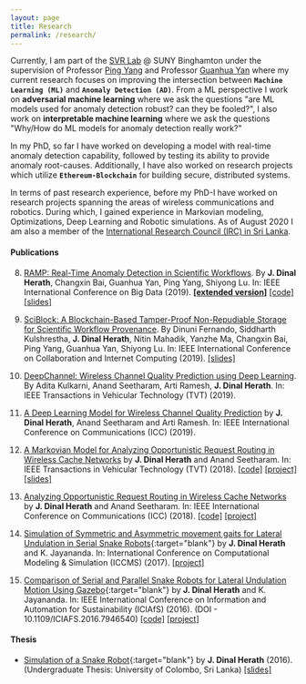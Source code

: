 ```yaml
---
layout: page
title: Research
permalink: /research/
---
```


Currently, I am part of the [SVR Lab](http://www.cs.binghamton.edu/~pyang/seclab.html) @ SUNY Binghamton under the supervision of Professor [Ping Yang](http://www.cs.binghamton.edu/~pyang/) and Professor [Guanhua Yan](http://www.cs.binghamton.edu/~ghyan/) where my current research focuses on improving the intersection between **`Machine Learning (ML)`** and **`Anomaly Detection (AD)`**. From a ML perspective I work on __adversarial machine learning__ where we ask the questions "are ML models used for anomaly detection robust? can they be fooled?", I also work on __interpretable machine learning__ where we ask the questions "Why/How do ML models for anomaly detection really work?" 

In my PhD, so far I have worked on developing a model with real-time anomaly detection capability, followed by testing its ability to provide anomaly root-causes. Additionally, I have also worked on research projects which utilize **`Ethereum-Blockchain`** for building secure, distributed systems. 

In terms of past research experience, before my PhD-I have worked on research projects spanning the areas of wireless communications and robotics. During which, I gained experience in Markovian modeling, Optimizations, Deep Learning and Robotic simulations. As of August 2020 I am also a member of the [International Research Council (IRC) in Sri Lanka](https://medium.com/@SustainableEduF/meet-sri-lankan-researcher-jerome-dinal-herath-dd4a2614e9da).

#### Publications

8. [RAMP: Real-Time Anomaly Detection in Scientific Workflows]({{site.url}}/papers/2019BigData.pdf). By **J. Dinal Herath**, Changxin Bai, Guanhua Yan, Ping Yang, Shiyong Lu. In: IEEE International Conference on Big Data (2019). [**[extended version]**]({{site.url}}/papers/2019RAMP_extended_paper.pdf) [[code]](https://github.com/dherath/RAMP)[[slides]](https://www.researchgate.net/publication/337927011_RAMP_Real-Time_Anomaly_Detection_in_Scientific_Workflows)

7. [SciBlock: A Blockchain-Based Tamper-Proof Non-Repudiable Storage for Scientific Workflow Provenance]({{site.url}}/papers/2019_CIC_sciblock.pdf). By Dinuni Fernando, Siddharth Kulshrestha, **J. Dinal Herath**, Nitin Mahadik, Yanzhe Ma, Changxin Bai, Ping Yang, Guanhua Yan, Shiyong Lu. In: IEEE International Conference on Collaboration and Internet Computing (2019). [[slides]](https://www.researchgate.net/publication/337927108_SciBlock_A_Blockchain-Based_Tamper-Proof_Non-_Repudiable_Storage_for_Scientific_Workflow_Provenance)

6. [DeepChannel: Wireless Channel Quality Prediction using Deep Learning]({{site.url}}/papers/2019tvt.pdf). By Adita Kulkarni, Anand Seetharam, Arti Ramesh, **J. Dinal Herath**. In: IEEE Transactions in Vehicular Technology (TVT) (2019).

5. [A Deep Learning Model for Wireless Channel Quality Prediction]({{site.url}}/papers/2019ICC.pdf) by **J. Dinal Herath**, Anand Seetharam and Arti Ramesh. In: IEEE International Conference on Communications (ICC) (2019).

4. [A Markovian Model for Analyzing Opportunistic Request Routing in Wireless Cache Networks]({{site.url}}/papers/2018tvt.pdf) by **J. Dinal Herath** and Anand Seetharam. In: IEEE Transactions in Vehicular Technology (TVT) (2018). [[code]](https://github.com/dherath/Markovian_model_for_Opportunistic_Request_Routing) [[project]](https://www.researchgate.net/project/Models-for-Opportunistic-Request-Routing-in-Cache-Networks) [[slides]](https://www.researchgate.net/publication/337438870_A_Markovian_Model_for_Analyzing_Opportunistic_Request_Routing_in_Wireless_Cache_Networks)

3. [Analyzing Opportunistic Request Routing in Wireless Cache Networks]({{site.url}}/papers/2018ICC.pdf) by **J. Dinal Herath** and Anand Seetharam. In: IEEE International Conference on Communications (ICC) (2018). [[code]](https://github.com/dherath/Markovian_model_for_Opportunistic_Request_Routing) [[project]](https://www.researchgate.net/project/Models-for-Opportunistic-Request-Routing-in-Cache-Networks)

2. [Simulation of Symmetric and Asymmetric movement gaits for Lateral Undulation in Serial Snake Robots](https://www.researchgate.net/publication/317015239_Simulation_of_Symmetric_and_Asymmetric_movement_gaits_for_Lateral_Undulation_in_Serial_Snake_Robots){:target="blank"} by **J. Dinal Herath** and K. Jayananda. In: International Conference on Computational Modeling & Simulation (ICCMS) (2017). [[project]](https://www.researchgate.net/project/Snake-Robots)

1. [Comparison of Serial and Parallel Snake Robots for Lateral Undulation Motion Using Gazebo](https://www.researchgate.net/publication/311716282_Comparison_of_Serial_and_Parallel_Snake_Robots_for_Lateral_Undulation_Motion_using_Gazebo){:target="blank"} by **J. Dinal Herath** and K. Jayananda. In: IEEE International Conference on Information and Automation for Sustainability (ICIAfS) (2016). (DOI - 10.1109/ICIAFS.2016.7946540) [[code]](https://github.com/dherath/Snake_Robots) [[project]](https://www.researchgate.net/project/Snake-Robots)


#### Thesis

- [Simulation of a Snake Robot](https://www.researchgate.net/publication/316471922_Simulation_of_a_Snake_Robot){:target="blank"} by **J. Dinal Herath** (2016).(Undergraduate Thesis: University of Colombo, Sri Lanka) [[slides]](https://www.researchgate.net/publication/337439030_Simulation_of_a_Snake_Robot)
